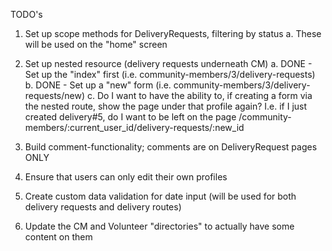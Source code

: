 TODO's

1. Set up scope methods for DeliveryRequests, filtering by status
  a. These will be used on the "home" screen

2. Set up nested resource (delivery requests underneath CM)
  a. DONE - Set up the "index" first (i.e. community-members/3/delivery-requests)
  b. DONE - Set up a "new" form (i.e. community-members/3/delivery-requests/new)
  c. Do I want to have the ability to, if creating a form via the nested route, show the page under that profile again? I.e. if I just created delivery#5, do I want to be left on the page /community-members/:current_user_id/delivery-requests/:new_id

3. Build comment-functionality; comments are on DeliveryRequest pages ONLY

4. Ensure that users can only edit their own profiles

5. Create custom data validation for date input (will be used for both delivery requests and delivery routes)

6. Update the CM and Volunteer "directories" to actually have some content on them
